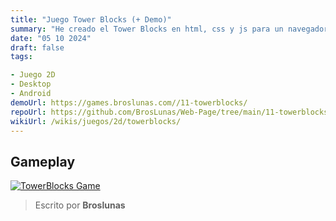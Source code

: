 ```yaml
---
title: "Juego Tower Blocks (+ Demo)"
summary: "He creado el Tower Blocks en html, css y js para un navegador"
date: "05 10 2024"
draft: false
tags:

- Juego 2D
- Desktop
- Android
demoUrl: https://games.broslunas.com//11-towerblocks/
repoUrl: https://github.com/BrosLunas/Web-Page/tree/main/11-towerblocks/
wikiUrl: /wikis/juegos/2d/towerblocks/
---
```


## Gameplay
[![TowerBlocks Game](/assets/img/games/towerblocks.png)](/assets/video/gameplay/towerblocks.mp4)

> Escrito por **Broslunas**